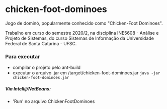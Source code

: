 # chicken-foot-dominoes

Jogo de dominó, popularmente conhecido como "Chicken-Foot Dominoes".

Trabalho em curso do semestre 2020/2, na disciplina INE5608 - Análise e Projeto de Sistemas, do curso Sistemas de Informação da Universidade Federal de Santa Catarina - UFSC.

### Para executar
- compilar o projeto pelo ant-build
- executar o arquivo .jar em /target/chicken-foot-dominoes.jar
`java -jar chicken-foot-dominoes.jar`
  
##### Via Intellij/NetBeans:
- 'Run' no arquivo ChickenFootDominoes